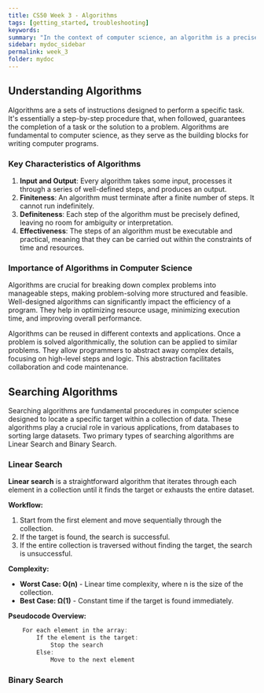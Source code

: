 ```yaml
---
title: CS50 Week 3 - Algorithms
tags: [getting_started, troubleshooting]
keywords:
summary: "In the context of computer science, an algorithm is a precise and unambiguous set of instructions or rules designed to perform a specific task or solve a particular problem."
sidebar: mydoc_sidebar
permalink: week_3
folder: mydoc
---
```


## Understanding Algorithms

Algorithms are a sets of instructions designed to perform a specific task. It's essentially a step-by-step procedure that, when followed, guarantees the completion of a task or the solution to a problem. Algorithms are fundamental to computer science, as they serve as the building blocks for writing computer programs.

### Key Characteristics of Algorithms
1. **Input and Output**: Every algorithm takes some input, processes it through a series of well-defined steps, and produces an output.
2. **Finiteness**: An algorithm must terminate after a finite number of steps. It cannot run indefinitely.
3. **Definiteness**: Each step of the algorithm must be precisely defined, leaving no room for ambiguity or interpretation.
4. **Effectiveness**: The steps of an algorithm must be executable and practical, meaning that they can be carried out within the constraints of time and resources.

### Importance of Algorithms in Computer Science
Algorithms are crucial for breaking down complex problems into manageable steps, making problem-solving more structured and feasible. Well-designed algorithms can significantly impact the efficiency of a program. They help in optimizing resource usage, minimizing execution time, and improving overall performance.

Algorithms can be reused in different contexts and applications. Once a problem is solved algorithmically, the solution can be applied to similar problems. They allow programmers to abstract away complex details, focusing on high-level steps and logic. This abstraction facilitates collaboration and code maintenance.

## Searching Algorithms
Searching algorithms are fundamental procedures in computer science designed to locate a specific target within a collection of data. These algorithms play a crucial role in various applications, from databases to sorting large datasets. Two primary types of searching algorithms are Linear Search and Binary Search.

### Linear Search

**Linear search** is a straightforward algorithm that iterates through each element in a collection until it finds the target or exhausts the entire dataset.

**Workflow:**

1. Start from the first element and move sequentially through the collection.
2. If the target is found, the search is successful.
3. If the entire collection is traversed without finding the target, the search is unsuccessful.

**Complexity:**

- **Worst Case: O(n)** - Linear time complexity, where n is the size of the collection.
- **Best Case: Ω(1)** - Constant time if the target is found immediately.

**Pseudocode Overview:**
```c
    For each element in the array:
        If the element is the target:
            Stop the search
        Else:
            Move to the next element
```

### Binary Search